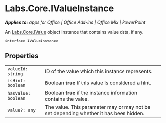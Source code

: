 
# Labs.Core.IValueInstance

 _**Applies to:** apps for Office | Office Add-ins | Office Mix | PowerPoint_

An [Labs.Core.IValue](../powerpoint/office-mix/reference/labs.core.ivalue.md) object instance that contains value data, if any.

```
interface IValueInstance
```


## Properties


|||
|:-----|:-----|
| `valueId: string`|ID of the value which this instance represents.|
| `isHint: boolean`|Boolean  **true** if this value is considered a hint.|
| `hasValue: boolean`|Boolean  **true** if the instance information contains the value.|
| `value?: any`|The value. This parameter may or may not be set depending whether it has been hidden.|
